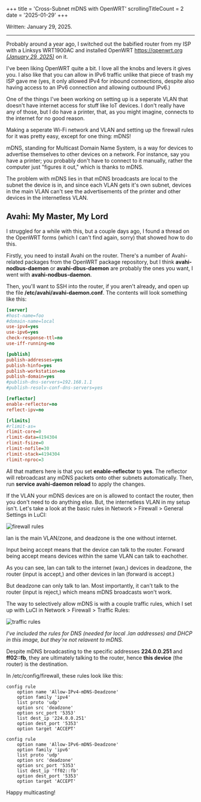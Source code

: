 +++
title               = 'Cross-Subnet mDNS with OpenWRT'
scrollingTitleCount = 2
date                = '2025-01-29'
+++

Written: January 29, 2025.

---

Probably around a year ago, I switched out the babified router from my ISP with
a Linksys WRT1900AC and installed OpenWRT [https://openwrt.org *(January 29,
2025)*](https://openwrt.org) on it.

I've been liking OpenWRT quite a bit. I love all the knobs and levers it gives
you. I also like that you can allow in IPv6 traffic unlike that piece of trash
my ISP gave me (yes, it only allowed IPv4 for inbound connections, despite also
having access to an IPv6 connection and allowing outbound IPv6.)

One of the things I've been working on setting up is a seperate VLAN that
doesn't have internet access for stuff like IoT devices. I don't really have any
of those, but I do have a printer, that, as you might imagine, connects to the
internet for no good reason.

Making a seperate Wi-Fi network and VLAN and setting up the firewall rules for
it was pretty easy, except for one thing: mDNS!

mDNS, standing for Multicast Domain Name System, is a way for devices to
advertise themselves to other devices on a network. For instance, say you have a
printer; you probably don't have to connect to it manually, rather the computer
just "figures it out," which is thanks to mDNS.

The problem with mDNS lies in that mDNS broadcasts are local to the subnet the
device is in, and since each VLAN gets it's own subnet, devices in the main VLAN
can't see the advertisements of the printer and other devices in the
internetless VLAN.

## Avahi: My Master, My Lord

I struggled for a while with this, but a couple days ago, I found a thread on
the OpenWRT forms (which I can't find again, sorry) that showed how to do this.

Firstly, you need to install Avahi on the router. There's a number of
Avahi-related packages from the OpenWRT package repository, but I think
**avahi-nodbus-daemon** or **avahi-dbus-daemon** are probably the ones you want,
I went with **avahi-nodbus-daemon**.

Then, you'll want to SSH into the router, if you aren't already, and open up the
file **/etc/avahi/avahi-daemon.conf**. The contents will look something like
this:

```ini
[server]
#host-name=foo
#domain-name=local
use-ipv4=yes
use-ipv6=yes
check-response-ttl=no
use-iff-running=no

[publish]
publish-addresses=yes
publish-hinfo=yes
publish-workstation=no
publish-domain=yes
#publish-dns-servers=192.168.1.1
#publish-resolv-conf-dns-servers=yes

[reflector]
enable-reflector=no
reflect-ipv=no

[rlimits]
#rlimit-as=
rlimit-core=0
rlimit-data=4194304
rlimit-fsize=0
rlimit-nofile=30
rlimit-stack=4194304
rlimit-nproc=3
```

All that matters here is that you set **enable-reflector** to **yes**. The
reflector will rebroadcast any mDNS packets onto other subnets
automatically. Then, run **service avahi-daemon reload** to apply the changes.

If the VLAN your mDNS devices are on is allowed to contact the router, then you
don't need to do anything else. But, the internetless VLAN in my setup
isn't. Let's take a look at the basic rules in Network > Firewall > General
Settings in LuCI:

![firewall rules](/blog/cross-subnet-mdns-with-openwrt/firewall.webp)

lan is the main VLAN/zone, and deadzone is the one without internet.

Input being accept means that the device can talk to the router. Forward being
accept means devices within the same VLAN can talk to eachother.

As you can see, lan can talk to the internet (wan,) devices in deadzone, the
router (input is accept,) and other devices in lan (forward is accept.)

But deadzone can only talk to lan. Most importantly, it can't talk to the router
(input is reject,) which means mDNS broadcasts won't work.

The way to selectively allow mDNS is with a couple traffic rules, which I set up
with LuCI in Network > Firewall > Traffic Rules:

![traffic rules](/blog/cross-subnet-mdns-with-openwrt/traffic-rules.webp)

*I've included the rules for DNS (needed for local .lan addresses) and DHCP in
this image, but they're not relavent to mDNS.*

Despite mDNS broadcasting to the specific addresses **224.0.0.251** and
**ff02::fb**, they are ultimately talking to the router, hence **this device**
(the router) is the destination.

In /etc/config/firewall, these rules look like this:

```text
config rule
    option name 'Allow-IPv4-mDNS-Deadzone'
    option family 'ipv4'
    list proto 'udp'
    option src 'deadzone'
    option src_port '5353'
    list dest_ip '224.0.0.251'
    option dest_port '5353'
    option target 'ACCEPT'

config rule
    option name 'Allow-IPv6-mDNS-Deadzone'
    option family 'ipv6'
    list proto 'udp'
    option src 'deadzone'
    option src_port '5353'
    list dest_ip 'ff02::fb'
    option dest_port '5353'
    option target 'ACCEPT'
```

Happy multicasting!

